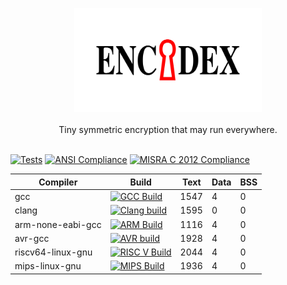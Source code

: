 <p align="center">
  <img src="docs/logo.svg" width="300"/><br/><br/>
  Tiny symmetric encryption that may run everywhere.<br/><br/>
</p>

[![Tests](https://github.com/Artem-Shapovalov/encodex/actions/workflows/testing.yml/badge.svg)](https://github.com/Artem-Shapovalov/encodex/actions/workflows/testing.yml)
[![ANSI Compliance](https://github.com/Artem-Shapovalov/encodex/actions/workflows/ansi_compliance.yml/badge.svg)](https://github.com/Artem-Shapovalov/encodex/actions/workflows/ansi_compliance.yml)
[![MISRA C 2012 Compliance](https://github.com/Artem-Shapovalov/encodex/actions/workflows/misra_compliance.yml/badge.svg)](https://github.com/Artem-Shapovalov/encodex/actions/workflows/misra_compliance.yml)

| Compiler          | Build | Text | Data | BSS  |
|-------------------|-------|------|------|------|
| gcc               | [![GCC Build](https://github.com/Artem-Shapovalov/encodex/actions/workflows/gcc_build.yml/badge.svg)](https://github.com/Artem-Shapovalov/encodex/actions/workflows/gcc_build.yml) | 1547 |    4 |    0 |
| clang             | [![Clang build](https://github.com/Artem-Shapovalov/encodex/actions/workflows/clang_build.yml/badge.svg)](https://github.com/Artem-Shapovalov/encodex/actions/workflows/clang_build.yml) | 1595 |    0 |    0 |
| arm-none-eabi-gcc | [![ARM Build](https://github.com/Artem-Shapovalov/encodex/actions/workflows/arm_build.yml/badge.svg)](https://github.com/Artem-Shapovalov/encodex/actions/workflows/arm_build.yml) | 1116 |    4 |    0 |
| avr-gcc           | [![AVR build](https://github.com/Artem-Shapovalov/encodex/actions/workflows/avr_build.yml/badge.svg)](https://github.com/Artem-Shapovalov/encodex/actions/workflows/avr_build.yml) | 1928 |    4 |    0 |
| riscv64-linux-gnu | [![RISC V Build](https://github.com/Artem-Shapovalov/encodex/actions/workflows/risc_v_build.yml/badge.svg)](https://github.com/Artem-Shapovalov/encodex/actions/workflows/risc_v_build.yml) | 2044 |    4 |    0 |
| mips-linux-gnu    | [![MIPS Build](https://github.com/Artem-Shapovalov/encodex/actions/workflows/Mips_check.yml/badge.svg)](https://github.com/Artem-Shapovalov/encodex/actions/workflows/Mips_check.yml) | 1936 |    4 |    0 |

